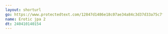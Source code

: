 ```yaml
---
layout: shorturl
go: https://www.protectedtext.com/12847d1486e18c07ae34a84c3d37d33a75c7f64d206be0c5e453da35c12
name: Erotic jpa 2
dt: 240410140154
---
```

